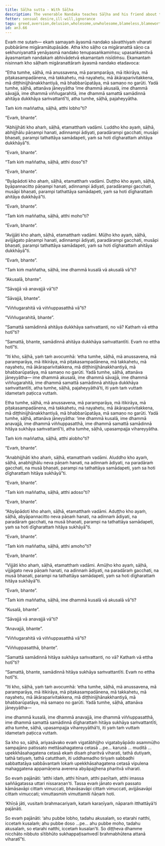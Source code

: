 ```yaml
---
title: Sāḷha sutta - With Sāḷha
description: The venerable Nandaka teaches Sāḷha and his friend about the unwholesome and wholesome mental qualities.
fetter: sensual desire,ill-will,ignorance
tags: greed,aversion,delusion,wholesome,unwholesome,blameless,blameworthy,wise,loving-kindness,good-will,contentment,clear apprehension
id: an3.66
---
```


Evaṁ me sutaṁ— ekaṁ samayaṁ āyasmā nandako sāvatthiyaṁ viharati pubbārāme migāramātupāsāde. Atha kho sāḷho ca migāranattā sāṇo ca sekhuniyanattā yenāyasmā nandako tenupasaṅkamiṁsu; upasaṅkamitvā āyasmantaṁ nandakaṁ abhivādetvā ekamantaṁ nisīdiṁsu. Ekamantaṁ nisinnaṁ kho sāḷhaṁ migāranattāraṁ āyasmā nandako etadavoca:

“Etha tumhe, sāḷhā, mā anussavena, mā paramparāya, mā itikirāya, mā piṭakasampadānena, mā takkahetu, mā nayahetu, mā ākāraparivitakkena, mā diṭṭhinijjhānakkhantiyā, mā bhabbarūpatāya, mā samaṇo no garūti. Yadā tumhe, sāḷhā, attanāva jāneyyātha ‘ime dhammā akusalā, ime dhammā sāvajjā, ime dhammā viññugarahitā, ime dhammā samattā samādinnā ahitāya dukkhāya saṁvattantī’ti, atha tumhe, sāḷhā, pajaheyyātha.

Taṁ kiṁ maññatha, sāḷhā, atthi lobho”ti?

“Evaṁ, bhante”.

“Abhijjhāti kho ahaṁ, sāḷhā, etamatthaṁ vadāmi. Luddho kho ayaṁ, sāḷhā, abhijjhālu pāṇampi hanati, adinnampi ādiyati, paradārampi gacchati, musāpi bhaṇati, parampi tathattāya samādapeti, yaṁ sa hoti dīgharattaṁ ahitāya dukkhāyā”ti.

“Evaṁ, bhante”.

“Taṁ kiṁ maññatha, sāḷhā, atthi doso”ti?

“Evaṁ, bhante”.

“Byāpādoti kho ahaṁ, sāḷhā, etamatthaṁ vadāmi. Duṭṭho kho ayaṁ, sāḷhā, byāpannacitto pāṇampi hanati, adinnampi ādiyati, paradārampi gacchati, musāpi bhaṇati, parampi tathattāya samādapeti, yaṁ sa hoti dīgharattaṁ ahitāya dukkhāyā”ti.

“Evaṁ, bhante”.

“Taṁ kiṁ maññatha, sāḷhā, atthi moho”ti?

“Evaṁ, bhante”.

“Avijjāti kho ahaṁ, sāḷhā, etamatthaṁ vadāmi. Mūḷho kho ayaṁ, sāḷhā, avijjāgato pāṇampi hanati, adinnampi ādiyati, paradārampi gacchati, musāpi bhaṇati, parampi tathattāya samādapeti, yaṁ sa hoti dīgharattaṁ ahitāya dukkhāyā”ti.

“Evaṁ, bhante”.

“Taṁ kiṁ maññatha, sāḷhā, ime dhammā kusalā vā akusalā vā”ti?

“Akusalā, bhante”.

“Sāvajjā vā anavajjā vā”ti?

“Sāvajjā, bhante”.

“Viññugarahitā vā viññuppasatthā vā”ti?

“Viññugarahitā, bhante”.

“Samattā samādinnā ahitāya dukkhāya saṁvattanti, no vā? Kathaṁ vā ettha hotī”ti?

“Samattā, bhante, samādinnā ahitāya dukkhāya saṁvattantīti. Evaṁ no ettha hotī”ti.

“Iti kho, sāḷhā, yaṁ taṁ avocumhā: ‘etha tumhe, sāḷhā, mā anussavena, mā paramparāya, mā itikirāya, mā piṭakasampadānena, mā takkahetu, mā nayahetu, mā ākāraparivitakkena, mā diṭṭhinijjhānakkhantiyā, mā bhabbarūpatāya, mā samaṇo no garūti. Yadā tumhe, sāḷhā, attanāva jāneyyātha— ime dhammā akusalā, ime dhammā sāvajjā, ime dhammā viññugarahitā, ime dhammā samattā samādinnā ahitāya dukkhāya saṁvattantīti, atha tumhe, sāḷhā, pajaheyyāthā’ti, iti yaṁ taṁ vuttaṁ idametaṁ paṭicca vuttaṁ.

Etha tumhe, sāḷhā, mā anussavena, mā paramparāya, mā itikirāya, mā piṭakasampadānena, mā takkahetu, mā nayahetu, mā ākāraparivitakkena, mā diṭṭhinijjhānakkhantiyā, mā bhabbarūpatāya, mā samaṇo no garūti. Yadā tumhe, sāḷhā, attanāva jāneyyātha: ‘ime dhammā kusalā, ime dhammā anavajjā, ime dhammā viññuppasatthā, ime dhammā samattā samādinnā hitāya sukhāya saṁvattantī’ti, atha tumhe, sāḷhā, upasampajja vihareyyātha.

Taṁ kiṁ maññatha, sāḷhā, atthi alobho”ti?

“Evaṁ, bhante”.

“Anabhijjhāti kho ahaṁ, sāḷhā, etamatthaṁ vadāmi. Aluddho kho ayaṁ, sāḷhā, anabhijjhālu neva pāṇaṁ hanati, na adinnaṁ ādiyati, na paradāraṁ gacchati, na musā bhaṇati, parampi na tathattāya samādapeti, yaṁ sa hoti dīgharattaṁ hitāya sukhāyā”ti.

“Evaṁ, bhante”.

“Taṁ kiṁ maññatha, sāḷhā, atthi adoso”ti?

“Evaṁ, bhante”.

“Abyāpādoti kho ahaṁ, sāḷhā, etamatthaṁ vadāmi. Aduṭṭho kho ayaṁ, sāḷhā, abyāpannacitto neva pāṇaṁ hanati, na adinnaṁ ādiyati, na paradāraṁ gacchati, na musā bhaṇati, parampi na tathattāya samādapeti, yaṁ sa hoti dīgharattaṁ hitāya sukhāyā”ti.

“Evaṁ, bhante”.

“Taṁ kiṁ maññatha, sāḷhā, atthi amoho”ti?

“Evaṁ, bhante”.

“Vijjāti kho ahaṁ, sāḷhā, etamatthaṁ vadāmi. Amūḷho kho ayaṁ, sāḷhā, vijjāgato neva pāṇaṁ hanati, na adinnaṁ ādiyati, na paradāraṁ gacchati, na musā bhaṇati, parampi na tathattāya samādapeti, yaṁ sa hoti dīgharattaṁ hitāya sukhāyā”ti.

“Evaṁ, bhante”.

“Taṁ kiṁ maññatha, sāḷhā, ime dhammā kusalā vā akusalā vā”ti?

“Kusalā, bhante”.

“Sāvajjā vā anavajjā vā”ti?

“Anavajjā, bhante”.

“Viññugarahitā vā viññuppasatthā vā”ti?

“Viññuppasatthā, bhante”.

“Samattā samādinnā hitāya sukhāya saṁvattanti, no vā? Kathaṁ vā ettha hotī”ti?

“Samattā, bhante, samādinnā hitāya sukhāya saṁvattantīti. Evaṁ no ettha hotī”ti.

“Iti kho, sāḷhā, yaṁ taṁ avocumhā: ‘etha tumhe, sāḷhā, mā anussavena, mā paramparāya, mā itikirāya, mā piṭakasampadānena, mā takkahetu, mā nayahetu, mā ākāraparivitakkena, mā diṭṭhinijjhānakkhantiyā, mā bhabbarūpatāya, mā samaṇo no garūti. Yadā tumhe, sāḷhā, attanāva jāneyyātha—

ime dhammā kusalā, ime dhammā anavajjā, ime dhammā viññuppasatthā, ime dhammā samattā samādinnā dīgharattaṁ hitāya sukhāya saṁvattantīti, atha tumhe, sāḷhā, upasampajja vihareyyāthā’ti, iti yaṁ taṁ vuttaṁ idametaṁ paṭicca vuttaṁ.

Sa kho so, sāḷhā, ariyasāvako evaṁ vigatābhijjho vigatabyāpādo asammūḷho sampajāno patissato mettāsahagatena cetasā …pe… karuṇā … muditā … upekkhāsahagatena cetasā ekaṁ disaṁ pharitvā viharati, tathā dutiyaṁ, tathā tatiyaṁ, tathā catutthaṁ, iti uddhamadho tiriyaṁ sabbadhi sabbattatāya sabbāvantaṁ lokaṁ upekkhāsahagatena cetasā vipulena mahaggatena appamāṇena averena abyāpajjhena pharitvā viharati.

So evaṁ pajānāti: ‘atthi idaṁ, atthi hīnaṁ, atthi paṇītaṁ, atthi imassa saññāgatassa uttari nissaraṇan’ti. Tassa evaṁ jānato evaṁ passato kāmāsavāpi cittaṁ vimuccati, bhavāsavāpi cittaṁ vimuccati, avijjāsavāpi cittaṁ vimuccati; vimuttasmiṁ vimuttamiti ñāṇaṁ hoti.

‘Khīṇā jāti, vusitaṁ brahmacariyaṁ, kataṁ karaṇīyaṁ, nāparaṁ itthattāyā’ti pajānāti.

So evaṁ pajānāti: ‘ahu pubbe lobho, tadahu akusalaṁ, so etarahi natthi, iccetaṁ kusalaṁ; ahu pubbe doso …pe… ahu pubbe moho, tadahu akusalaṁ, so etarahi natthi, iccetaṁ kusalan’ti. So diṭṭheva dhamme nicchāto nibbuto sītibhūto sukhappaṭisaṁvedī brahmabhūtena attanā viharatī”ti.